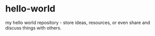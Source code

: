 # hello-world
my hello world repository - store ideas, resources, or even share and discuss things with others.
